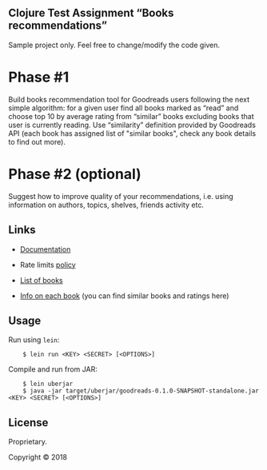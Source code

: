 ## Clojure Test Assignment “Books recommendations”

Sample project only. Feel free to change/modify the code given.

# Phase #1

Build books recommendation tool for Goodreads users following the next simple algorithm:
for a given user find all books marked as “read” and choose top 10 by average rating from “similar”
books excluding books that user is currently reading. Use “similarity” definition provided by
Goodreads API (each book has assigned list of "similar books", check any book details to find out more).

# Phase #2 (optional)

Suggest how to improve quality of your recommendations, i.e. using information on authors, topics,
shelves, friends activity etc.

## Links

* [Documentation](https://www.goodreads.com/api/index)

* Rate limits [policy](https://www.goodreads.com/topic/show/17540788-what-s-rate-limit-of-your-api#comment_141992829)

* [List of books](https://www.goodreads.com/api/index#reviews.list)

* [Info on each book](https://www.goodreads.com/api/index#book.show) (you can find similar books and ratings here)

## Usage

Run using `lein`:

```shell
    $ lein run <KEY> <SECRET> [<OPTIONS>]
```

Compile and run from JAR:

```shell
    $ lein uberjar
    $ java -jar target/uberjar/goodreads-0.1.0-SNAPSHOT-standalone.jar <KEY> <SECRET> [<OPTIONS>]
```

## License

Proprietary.

Copyright © 2018
